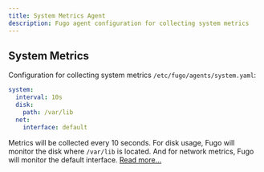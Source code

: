 ```yaml
---
title: System Metrics Agent
description: Fugo agent configuration for collecting system metrics
---
```


## System Metrics

Configuration for collecting system metrics `/etc/fugo/agents/system.yaml`:

```yaml
system:
  interval: 10s
  disk:
    path: /var/lib
  net:
    interface: default
```

Metrics will be collected every 10 seconds. For disk usage, Fugo will monitor the disk where `/var/lib` is located. And for network metrics, Fugo will monitor the default interface. [Read more...](/inputs/system/)

